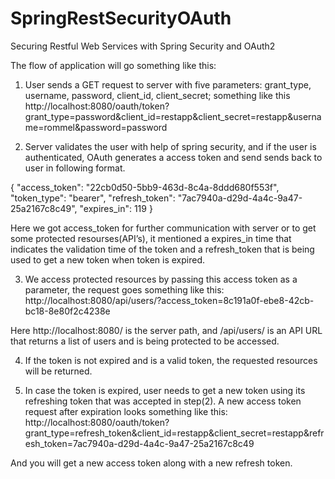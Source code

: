 SpringRestSecurityOAuth
=======================

Securing Restful Web Services with Spring Security and OAuth2 


The flow of application will go something like this:

1) User sends a GET request to server with five parameters: grant_type,  username, password, client_id, client_secret;  something like this
http://localhost:8080/oauth/token?grant_type=password&client_id=restapp&client_secret=restapp&username=rommel&password=password


2) Server validates the user with help of spring security, and if the user is authenticated, OAuth generates a access token and send sends back to user in following format.

{
"access_token": "22cb0d50-5bb9-463d-8c4a-8ddd680f553f",
"token_type": "bearer",
"refresh_token": "7ac7940a-d29d-4a4c-9a47-25a2167c8c49",
"expires_in": 119
}

Here we got access_token for further communication with server or to get some protected resourses(API’s), it mentioned a expires_in time that indicates the validation time of the token and a refresh_token that is being used to get a new token when token is expired.

3) We access protected resources by passing this access token as a parameter, the request goes something like this:
http://localhost:8080/api/users/?access_token=8c191a0f-ebe8-42cb-bc18-8e80f2c4238e

Here http://localhost:8080/ is the server path, and  /api/users/ is an API  URL that returns a list of users and is being protected to be accessed.


4) If the token is not expired and is a valid token, the requested resources will be returned.

5) In case the token is expired, user needs to get a new token using its refreshing token that was accepted in step(2). A new access token request after expiration looks something like this:
http://localhost:8080/oauth/token?grant_type=refresh_token&client_id=restapp&client_secret=restapp&refresh_token=7ac7940a-d29d-4a4c-9a47-25a2167c8c49

And you will get a new access token along with a new refresh token.

